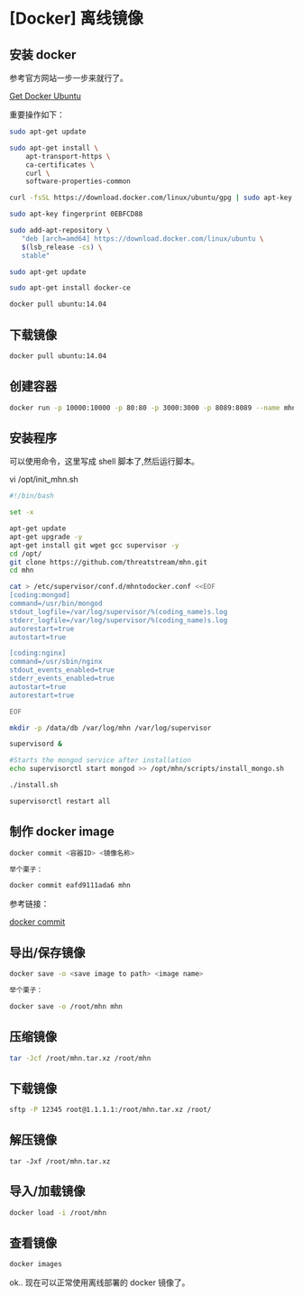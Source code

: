# [Docker] 离线镜像

## 安装 docker

参考官方网站一步一步来就行了。

[Get Docker Ubuntu](https://docs.docker.com/install/linux/docker-ce/ubuntu/#install-docker-ce-1 'Get Docker Ubuntu')

重要操作如下：

```bash
sudo apt-get update

sudo apt-get install \
    apt-transport-https \
    ca-certificates \
    curl \
    software-properties-common

curl -fsSL https://download.docker.com/linux/ubuntu/gpg | sudo apt-key add -

sudo apt-key fingerprint 0EBFCD88

sudo add-apt-repository \
   "deb [arch=amd64] https://download.docker.com/linux/ubuntu \
   $(lsb_release -cs) \
   stable"

sudo apt-get update

sudo apt-get install docker-ce

docker pull ubuntu:14.04
```

## 下载镜像

```bash
docker pull ubuntu:14.04
```

## 创建容器

```bash
docker run -p 10000:10000 -p 80:80 -p 3000:3000 -p 8089:8089 --name mhn -t -i ubuntu:14.04 /bin/bash
```

## 安装程序

可以使用命令，这里写成 shell 脚本了,然后运行脚本。

vi /opt/init_mhn.sh

```bash
#!/bin/bash

set -x

apt-get update
apt-get upgrade -y
apt-get install git wget gcc supervisor -y
cd /opt/
git clone https://github.com/threatstream/mhn.git
cd mhn

cat > /etc/supervisor/conf.d/mhntodocker.conf <<EOF
[coding:mongod]
command=/usr/bin/mongod
stdout_logfile=/var/log/supervisor/%(coding_name)s.log
stderr_logfile=/var/log/supervisor/%(coding_name)s.log
autorestart=true
autostart=true

[coding:nginx]
command=/usr/sbin/nginx
stdout_events_enabled=true
stderr_events_enabled=true
autostart=true
autorestart=true

EOF

mkdir -p /data/db /var/log/mhn /var/log/supervisor

supervisord &

#Starts the mongod service after installation
echo supervisorctl start mongod >> /opt/mhn/scripts/install_mongo.sh

./install.sh

supervisorctl restart all
```

## 制作 docker image

```bash
docker commit <容器ID> <镜像名称>

举个栗子：

docker commit eafd9111ada6 mhn
```

参考链接：

[docker commit](http://www.runoob.com/w3cnote/docker-use-container-create-image.html 'docker commit')

## 导出/保存镜像

```bash
docker save -o <save image to path> <image name>

举个栗子：

docker save -o /root/mhn mhn
```

## 压缩镜像

```bash
tar -Jcf /root/mhn.tar.xz /root/mhn
```

## 下载镜像

```bash
sftp -P 12345 root@1.1.1.1:/root/mhn.tar.xz /root/
```

## 解压镜像

```
tar -Jxf /root/mhn.tar.xz
```

## 导入/加载镜像

```bash
docker load -i /root/mhn
```

## 查看镜像

```bash
docker images
```

ok.. 现在可以正常使用离线部署的 docker 镜像了。
